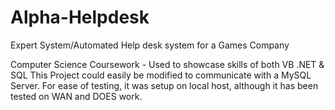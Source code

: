 # Alpha-Helpdesk
Expert System/Automated Help desk system for a Games Company

Computer Science Coursework - Used to showcase skills of both VB .NET & SQL
This Project could easily be modified to communicate with a MySQL Server. For ease of testing, it was setup on local host, although it has been tested on WAN and DOES work.
